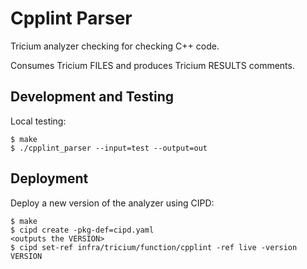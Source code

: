 # Cpplint Parser

Tricium analyzer checking for checking C++ code.

Consumes Tricium FILES and produces Tricium RESULTS comments.

## Development and Testing

Local testing:

```
$ make
$ ./cpplint_parser --input=test --output=out
```

## Deployment

Deploy a new version of the analyzer using CIPD:

```
$ make
$ cipd create -pkg-def=cipd.yaml
<outputs the VERSION>
$ cipd set-ref infra/tricium/function/cpplint -ref live -version VERSION
```